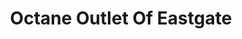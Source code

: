 ---
title: "Octane Outlet Of Eastgate"
url: /batavia/octane-outlet-of-eastgate/
shop: motorcycle
---